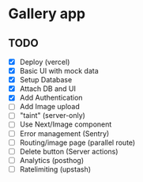 # Gallery app

## TODO

- [x] Deploy (vercel)
- [x] Basic UI with mock data
- [x] Setup Database
- [x] Attach DB and UI
- [x] Add Authentication
- [ ] Add Image upload
- [ ] "taint" (server-only)
- [ ] Use Next/Image component
- [ ] Error management (Sentry)
- [ ] Routing/image page (parallel route)
- [ ] Delete button (Server actions)
- [ ] Analytics (posthog)
- [ ] Ratelimiting (upstash)